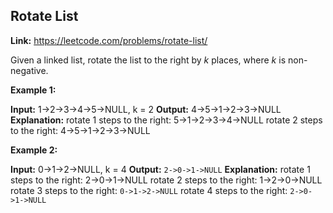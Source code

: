 ## Rotate List

**Link:** https://leetcode.com/problems/rotate-list/

Given a linked list, rotate the list to the right by _k_ places, where _k_ is non-negative.

**Example 1:**

**Input:** 1->2->3->4->5->NULL, k = 2
**Output:** 4->5->1->2->3->NULL
**Explanation:**
rotate 1 steps to the right: 5->1->2->3->4->NULL
rotate 2 steps to the right: 4->5->1->2->3->NULL

**Example 2:**

**Input:** 0->1->2->NULL, k = 4
**Output:** `2->0->1->NULL`
**Explanation:**
rotate 1 steps to the right: 2->0->1->NULL
rotate 2 steps to the right: 1->2->0->NULL
rotate 3 steps to the right: `0->1->2->NULL`
rotate 4 steps to the right: `2->0->1->NULL`